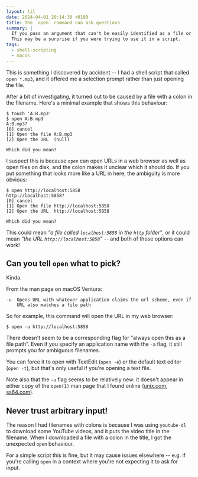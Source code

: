 ```yaml
---
layout: til
date: 2024-04-01 20:14:30 +0100
title: The `open` command can ask questions
summary: |
  If you pass an argument that can't be easily identified as a file or a URL, `open` will ask you what to do next.
  This may be a surprise if you were trying to use it in a script.
tags:
  - shell-scripting
  - macos
---
```

This is something I discovered by accident -- I had a shell script that called `open *.mp3`, and it offered me a selection prompt rather than just opening the file.

After a bit of investigating, it turned out to be caused by a file with a colon in the filename.
Here's a minimal example that shows this behaviour:

```console
$ touch 'A:B.mp3'
$ open A:B.mp3
A:B.mp3?
[0]	cancel
[1]	Open the file A:B.mp3
[2]	Open the URL  (null)

Which did you mean?
```

I suspect this is because `open` can open URLs in a web browser as well as open files on disk, and the colon makes it unclear which it should do.
If you put something that looks more like a URL in here, the ambiguity is more obvious:

```console
$ open http://localhost:5858
http://localhost:5858?
[0]	cancel
[1]	Open the file http://localhost:5858
[2]	Open the URL  http://localhost:5858

Which did you mean?
```

This could mean _"a file called `localhost:5858` in the `http` folder"_, or it could mean _“the URL `http://localhost:5858`”_ -- and both of those options can work!

## Can you tell `open` what to pick?

Kinda.

From the man page on macOS Ventura:

```
-u  Opens URL with whatever application claims the url scheme, even if
    URL also matches a file path
```

So for example, this command will open the URL in my web browser:

```console
$ open -u http://localhost:5858
```

There doesn't seem to be a corresponding flag for "always open this as a file path".
Even if you specify an application name with the `-a` flag, it still prompts you for ambiguous filenames.

You can force it to open with TextEdit (`open -e`) or the default text editor (`open -t`), but that's only useful if you're opening a text file.

Note also that the `-u` flag seems to be relatively new: it doesn't appear in either copy of the `open(1)` man page that I found online ([unix.com](https://www.unix.com/man-page/osx/1/open/), [ss64.com](https://ss64.com/mac/open.html)).

## Never trust arbitrary input!

The reason I had filenames with colons is because I was using `youtube-dl` to download some YouTube videos, and it puts the video title in the filename.
When I downloaded a file with a colon in the title, I got the unexpected `open` behaviour.

For a simple script this is fine, but it may cause issues elsewhere -- e.g. if you're calling `open` in a context where you're not expecting it to ask for input.
